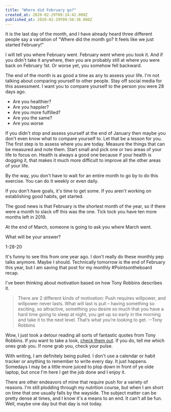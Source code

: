 ```yaml
---
title: "Where did February go?"
created_at: 2020-02-29T09:24:42.000Z
published_at: 2020-02-29T09:50:38.000Z
---
```

It is the last day of the month, and I have already heard three different people say a variation of "Where did the month go? It feels like we just started February!"

I will tell you where February went. February went where you took it. And if you didn't take it anywhere, then you are probably still at where you were back on February 1st. Or worse yet, you somehow fell backward.

The end of the month is as good a time as any to assess your life. I'm not talking about comparing yourself to other people. Stay off social media for this assessment. I want you to compare yourself to the person you were 28 days ago. 

*   Are you healthier?
*   Are you happier?
*   Are you more fulfilled?
*   Are you the same?
*   Are you worse

If you didn't stop and assess yourself at the end of January then maybe you don't even know what to compare yourself to. Let that be a lesson for you. The first step is to assess where you are today. Measure the things that can be measured and note them. Start small and pick one or two areas of your life to focus on. Health is always a good one because if your health is dogging it, that makes it much more difficult to improve all the other areas of your life.

By the way, you don't have to wait for an entire month to go by to do this exercise. You can do it weekly or even daily.

If you don't have goals, it's time to get some. If you aren't working on establishing good habits, get started.

The good news is that February is the shortest month of the year, so if there were a month to slack off this was the one. Tick tock you have ten more months left in 2019.

At the end of March, someone is going to ask you where March went. 

What will be your answer?

1-28-20

It's funny to see this from one year ago. I don't really do these monthly pep talks anymore. Maybe I should. Technically tomorrow is the end of February this year, but I am saving that post for my monthly #Pointsontheboard recap.

I've been thinking about motivation based on how Tony Robbins describes it.

> There are 2 different kinds of motivation: Push requires willpower, and willpower never lasts. What will last is pull – having something so exciting, so attractive, something you desire so much that you have a hard time going to sleep at night, you get up so early in the morning and take it to the next level. That’s what you’re looking to get. --Tony Robbins

Wow, I just took a detour reading all sorts of fantastic quotes from Tony Robbins. If you want to take a look, [check them out](http://famousquotefrom.com/anthony-robbins/). If you do, tell me which ones grab you. If none grab you, check your pulse. 

With writing, I am definitely being pulled. I don't use a calendar or habit tracker or anything to remember to write every day. It just happens. Somedays I may be a little more juiced to plop down in front of ye olde laptop, but once I'm here I get the job done and I enjoy it.

There are other endeavors of mine that require push for a variety of reasons. I'm still plodding through my nutrition course, but when I am short on time that one usually falls by the wayside. The subject matter can be pretty dense at times, and I know it's a means to an end. It can't all be fun. Well, maybe one day but that day is not today.
